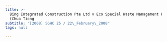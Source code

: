 ```yaml
---
title: >-
  Bing Integrated Construction Pte Ltd v Eco Special Waste Management Pte Ltd
  (Chua Tiong
subtitle: "[2008] SGHC 25 / 22\_February\_2008"
tags: null

---
```



